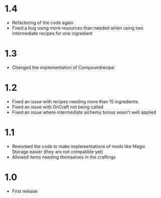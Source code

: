 # 1.4
* Refactoring of the code again
* Fixed a bug using more resources than needed when using two intermediate recipes for one ingredient

# 1.3
* Changed the implementation of Compoundrecipe

# 1.2
* Fixed an issue with recipes needing more than 15 ingredients
* Fixed an issue with OnCraft not being called
* Fixed an issue where intermediate alchemy bonus wasn't well applied

# 1.1
* Reworked the code to make implementations of mods like Magic Storage easier (they are not compatible yet)
* Allowed items needing themselves in the craftings

# 1.0
* First release